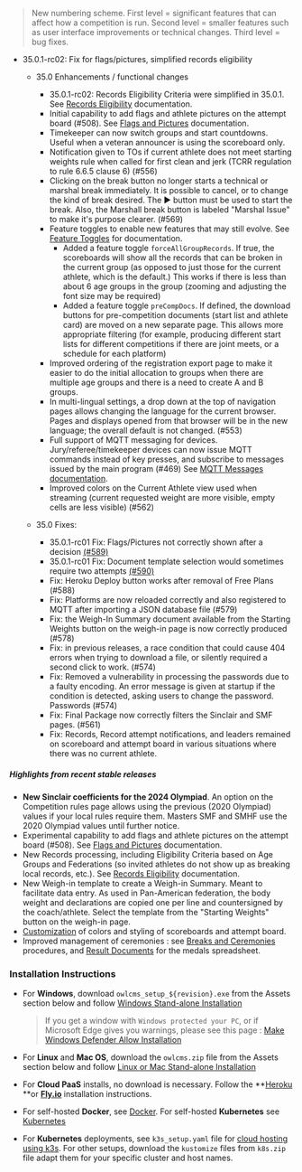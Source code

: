 > New numbering scheme.  First level = significant features that can affect how a competition is run.  Second level = smaller features such as user interface improvements or technical changes.  Third level = bug fixes.

- 35.0.1-rc02:  Fix for flags/pictures, simplified records eligibility

  - 35.0 Enhancements / functional changes

    * 35.0.1-rc02: Records Eligibility Criteria were simplified in 35.0.1. See [Records Eligibility](https://${env.REPO_OWNER}.github.io/${env.O_REPO_NAME}/#/Records#eligibility-criteria) documentation. 
    * Initial capability to add flags and athlete pictures on the attempt board (#508).  See [Flags and Pictures](https://${env.REPO_OWNER}.github.io/${env.O_REPO_NAME}/#/FlagsPicture) documentation.
    * Timekeeper can now switch groups and start countdowns. Useful when a veteran announcer is using the scoreboard only.
    * Notification given to TOs if current athlete does not meet starting weights rule when called for first clean and jerk (TCRR regulation to rule 6.6.5 clause 6) (#556)
    * Clicking on the break button no longer starts a technical or marshal break immediately. It is possible to cancel, or to change the kind of break desired. The ▶ button must be used to start the break. Also, the Marshall break button is labeled "Marshal Issue" to make it's purpose clearer. (#569)
    * Feature toggles to enable new features that may still evolve.  See [Feature Toggles](https://${env.REPO_OWNER}.github.io/${env.O_REPO_NAME}/#/FeatureToggles) for documentation.
      * Added a feature toggle `forceAllGroupRecords`.  If true, the scoreboards will show all the records that can be broken in the current group (as opposed to just those for the current athlete, which is the default.) This works if there is less than about 6 age groups in the group (zooming and adjusting the font size may be required)
      * Added a feature toggle `preCompDocs`.  If defined, the download buttons for pre-competition documents (start list and athlete card) are moved on a new separate page.  This allows more appropriate filtering (for example, producing different start lists for different competitions if there are joint meets, or a schedule for each platform)
    * Improved ordering of the registration export page to make it easier to do the initial allocation to groups when there are multiple age groups and there is a need to create A and B groups.
    * In multi-lingual settings, a drop down at the top of navigation pages allows changing the language for the current browser. Pages and displays opened from that browser will be in the new language; the overall default is not changed.  (#553)
    * Full support of MQTT messaging for devices. Jury/referee/timekeeper devices can now issue MQTT commands instead of key presses, and subscribe to messages issued by the main program (#469)  See  [MQTT Messages documentation](https://${env.REPO_OWNER}.github.io/${env.O_REPO_NAME}/#/MQTTMessages).
    
    - Improved colors on the Current Athlete view used when streaming (current requested weight are more visible, empty cells are less visible) (#562)
    
  - 35.0 Fixes:
  
    - 35.0.1-rc01 Fix: Flags/Pictures not correctly shown after a decision [(#589)](https://github.com/jflamy/owlcms4/issues/589)
    - 35.0.1-rc01 Fix: Document template selection would sometimes require two attempts [(#590)](https://github.com/jflamy/owlcms4/issues/590)
    - Fix: Heroku Deploy button works after removal of Free Plans (#588)
    - Fix: Platforms are now reloaded correctly and also registered to MQTT after importing a JSON database file (#579)
    - Fix: the Weigh-In Summary document available from the Starting Weights button on the weigh-in page is now correctly produced (#578)
    - Fix:  in previous releases, a race condition that could cause 404 errors when trying to download a file, or silently required a second click to work. (#574)
    - Fix: Removed a vulnerability in processing the passwords due to a faulty encoding. An error message is given at startup if the condition is detected, asking users to change the password. Passwords (#574)
    - Fix: Final Package now correctly filters the Sinclair and SMF pages. (#561)
    - Fix: Records, Record attempt notifications, and leaders remained on scoreboard and attempt board in various situations where there was no current athlete.

##### Highlights from recent stable releases

- **New Sinclair coefficients for the 2024 Olympiad**.  An option on the Competition rules page allows using the previous (2020 Olympiad) values if your local rules require them.  Masters SMF and SMHF use the 2020 Olympiad values until further notice.
- Experimental capability to add flags and athlete pictures on the attempt board (#508).  See [Flags and Pictures](https://${env.REPO_OWNER}.github.io/${env.O_REPO_NAME}/#/FlagsPicture) documentation.
- New Records processing, including Eligibility Criteria based on Age Groups and Federations (so invited athletes do not show up as breaking local records, etc.). See [Records Eligibility](https://${env.REPO_OWNER}.github.io/${env.O_REPO_NAME}/#/Records) documentation. 
- New Weigh-in template to create a Weigh-in Summary. Meant to facilitate data entry. As used in Pan-American federation, the body weight and declarations are copied one per line and countersigned by the coach/athlete. Select the template from the "Starting Weights" button on the weigh-in page.
- [Customization](https://${env.REPO_OWNER}.github.io/${env.O_REPO_NAME}/#/UploadingLocalSettings) of colors and styling of scoreboards and attempt board. 
- Improved management of ceremonies : see [Breaks and Ceremonies](https://${env.REPO_OWNER}.github.io/${env.O_REPO_NAME}/#/Breaks) procedures, and [Result Documents](https://${env.REPO_OWNER}.github.io/${env.O_REPO_NAME}/#/Documents) for the medals spreadsheet.


### **Installation Instructions**

  - For **Windows**, download `owlcms_setup_${revision}.exe` from the Assets section below and follow [Windows Stand-alone Installation](https://${env.REPO_OWNER}.github.io/${env.O_REPO_NAME}/#/LocalWindowsSetup)

    > If you get a window with `Windows protected your PC`, or if Microsoft Edge gives you warnings, please see this page : [Make Windows Defender Allow Installation](https://${env.REPO_OWNER}.github.io/${env.O_REPO_NAME}/#/DefenderOff)

  - For **Linux** and **Mac OS**, download the `owlcms.zip` file from the Assets section below and follow [Linux or Mac Stand-alone Installation](https://${env.REPO_OWNER}.github.io/${env.O_REPO_NAME}/#/LocalLinuxMacSetup)

  - For **Cloud PaaS** installs, no download is necessary. Follow the **[Heroku](Heroku) **or **[Fly.io](Fly)** installation instructions.

  - For self-hosted **Docker**, see [Docker](https://${env.REPO_OWNER}.github.io/${env.O_REPO_NAME}/#/LocalWindowsSetup). For self-hosted **Kubernetes** see [Kubernetes]()

  - For **Kubernetes** deployments, see `k3s_setup.yaml` file for [cloud hosting using k3s](https://${env.REPO_OWNER}.github.io/${env.O_REPO_NAME}/#/DigitalOcean). For other setups, download the `kustomize` files from `k8s.zip` file adapt them for your specific cluster and host names. 

